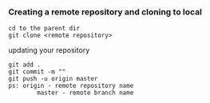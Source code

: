 ### Creating a remote repository and cloning to local

```
cd to the parent dir
git clone <remote repository>
```

updating your repository

```
git add .
git commit -m ""
git push -u origin master
ps: origin - remote repository name
		master - remote branch name
```





